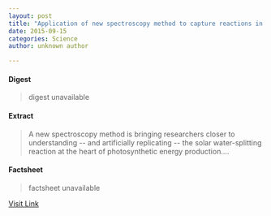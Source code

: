 ```yaml
---
layout: post
title: "Application of new spectroscopy method to capture reactions in photosynthesis"
date: 2015-09-15
categories: Science
author: unknown author

---
```



#### Digest
>digest unavailable

#### Extract
>A new spectroscopy method is bringing researchers closer to understanding -- and artificially replicating -- the solar water-splitting reaction at the heart of photosynthetic energy production....

#### Factsheet
>factsheet unavailable

[Visit Link](http://www.sciencedaily.com/releases/2015/09/150914152720.htm)


